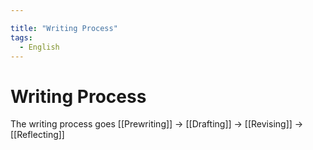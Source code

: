 ```yaml
---

title: "Writing Process"
tags:
  - English
---
```

# Writing Process
The writing process goes [[Prewriting]] -> [[Drafting]] -> [[Revising]] -> [[Reflecting]]